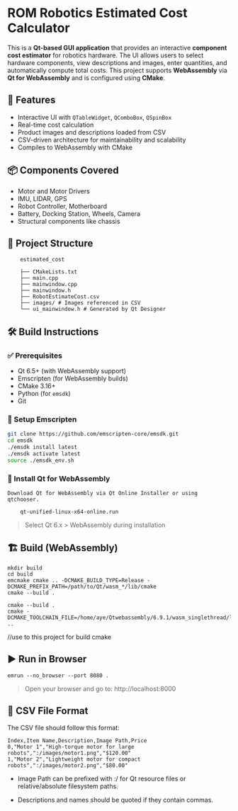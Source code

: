 # ROM Robotics Estimated Cost Calculator

This is a **Qt-based GUI application** that provides an interactive **component cost estimator** for robotics hardware. The UI allows users to select hardware components, view descriptions and images, enter quantities, and automatically compute total costs. This project supports **WebAssembly** via **Qt for WebAssembly** and is configured using **CMake**.

## 🚀 Features

- Interactive UI with `QTableWidget`, `QComboBox`, `QSpinBox`
- Real-time cost calculation
- Product images and descriptions loaded from CSV
- CSV-driven architecture for maintainability and scalability
- Compiles to WebAssembly with CMake

## 📦 Components Covered

- Motor and Motor Drivers
- IMU, LIDAR, GPS
- Robot Controller, Motherboard
- Battery, Docking Station, Wheels, Camera
- Structural components like chassis

## 📁 Project Structure

        estimated_cost

        ├── CMakeLists.txt
        ├── main.cpp
        ├── mainwindow.cpp
        ├── mainwindow.h
        ├── RobotEstimateCost.csv
        ├── images/ # Images referenced in CSV
        └── ui_mainwindow.h # Generated by Qt Designer


## 🛠 Build Instructions

### ✅ Prerequisites

- Qt 6.5+ (with WebAssembly support)
- Emscripten (for WebAssembly builds)
- CMake 3.16+
- Python (for `emsdk`)
- Git

### 🔧 Setup Emscripten

```bash
git clone https://github.com/emscripten-core/emsdk.git
cd emsdk
./emsdk install latest
./emsdk activate latest
source ./emsdk_env.sh
```
### 🔧 Install Qt for WebAssembly
    Download Qt for WebAssembly via Qt Online Installer or using qtchooser.
```
    qt-unified-linux-x64-online.run
```
> Select Qt 6.x > WebAssembly during installation
## 🏗️ Build (WebAssembly)
```
mkdir build
cd build
emcmake cmake .. -DCMAKE_BUILD_TYPE=Release -DCMAKE_PREFIX_PATH=/path/to/Qt/wasm_*/lib/cmake
cmake --build .
```
```
cmake --build .
cmake -DCMAKE_TOOLCHAIN_FILE=/home/aye/Qtwebassembly/6.9.1/wasm_singlethread/lib/cmake/Qt6/qt.toolchain.cmake ..
```
//use to this project for build cmake
## ▶️ Run in Browser
```
emrun --no_browser --port 8080 .
```
> Open your browser and go to: http://localhost:8000
## 🧾 CSV File Format

The CSV file should follow this format:
```
Index,Item Name,Description,Image Path,Price
0,"Motor 1","High-torque motor for large robots",":/images/motor1.png","$120.00"
1,"Motor 2","Lightweight motor for compact robots",":/images/motor2.png","$80.00"
```
* Image Path can be prefixed with :/ for Qt resource files or relative/absolute filesystem paths.

* Descriptions and names should be quoted if they contain commas.
